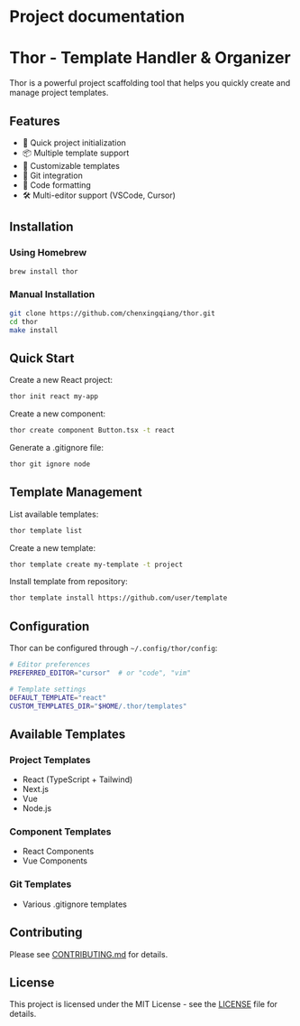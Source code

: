 # Project documentation
# Thor - Template Handler & Organizer

Thor is a powerful project scaffolding tool that helps you quickly create and manage project templates.

## Features

- 🚀 Quick project initialization
- 📦 Multiple template support
- 🔧 Customizable templates
- 🎯 Git integration
- 🎨 Code formatting
- 🛠 Multi-editor support (VSCode, Cursor)

## Installation

### Using Homebrew

```bash
brew install thor
```

### Manual Installation

```bash
git clone https://github.com/chenxingqiang/thor.git
cd thor
make install
```

## Quick Start

Create a new React project:
```bash
thor init react my-app
```

Create a new component:
```bash
thor create component Button.tsx -t react
```

Generate a .gitignore file:
```bash
thor git ignore node
```

## Template Management

List available templates:
```bash
thor template list
```

Create a new template:
```bash
thor template create my-template -t project
```

Install template from repository:
```bash
thor template install https://github.com/user/template
```

## Configuration

Thor can be configured through `~/.config/thor/config`:

```bash
# Editor preferences
PREFERRED_EDITOR="cursor"  # or "code", "vim"

# Template settings
DEFAULT_TEMPLATE="react"
CUSTOM_TEMPLATES_DIR="$HOME/.thor/templates"
```

## Available Templates

### Project Templates
- React (TypeScript + Tailwind)
- Next.js
- Vue
- Node.js

### Component Templates
- React Components
- Vue Components

### Git Templates
- Various .gitignore templates

## Contributing

Please see [CONTRIBUTING.md](CONTRIBUTING.md) for details.

## License

This project is licensed under the MIT License - see the [LICENSE](LICENSE) file for details.